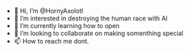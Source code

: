 - 👋 Hi, I’m @HornyAxolotl
- 👀 I’m interested in destroying the human race with AI
- 🌱 I’m currently learning how to open 
- 💞️ I’m looking to collaborate on making somenthing special
- 📫 How to reach me dont.

<!---
HornyAxolotl/HornyAxolotl is a ✨ special ✨ repository because its `README.md` (this file) appears on your GitHub profile.
You can click the Preview link to take a look at your changes.
--->
